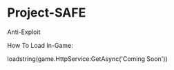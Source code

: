 # Project-SAFE
Anti-Exploit

How To Load In-Game:

loadstring(game.HttpService:GetAsync('Coming Soon'))
